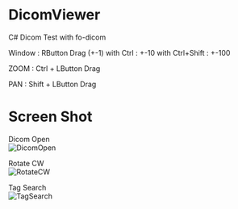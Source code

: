 # DicomViewer
C# Dicom Test with fo-dicom


Window : RButton Drag (+-1)
  with Ctrl : +-10
  with Ctrl+Shift : +-100
  
ZOOM : Ctrl + LButton Drag

PAN : Shift + LButton Drag



# Screen Shot
Dicom Open<br>
![DicomOpen](https://github.com/deniskim79/DicomViewer/blob/master/Capture/zDefault.png)


Rotate CW<br>
![RotateCW](https://github.com/deniskim79/DicomViewer/blob/master/Capture/zDefaultCW.png)


Tag Search<br>
![TagSearch](https://github.com/deniskim79/DicomViewer/blob/master/Capture/zTag2.png)
